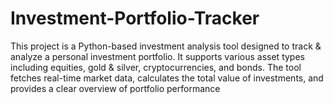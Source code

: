 # Investment-Portfolio-Tracker
This project is a Python-based investment analysis tool designed to track &amp; analyze a personal investment portfolio. It supports various asset types including equities, gold &amp; silver, cryptocurrencies, and bonds. The tool fetches real-time market data, calculates the total value of investments, and provides a clear overview of portfolio performance
